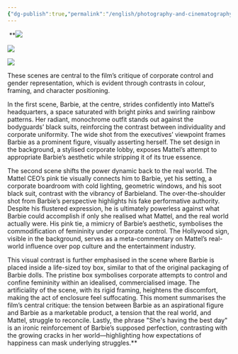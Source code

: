 ```yaml
---
{"dg-publish":true,"permalink":"/english/photography-and-cinematography/barbie/barbie-and-mattel-article/"}
---
```


 **![](https://lh7-rt.googleusercontent.com/docsz/AD_4nXeaISqyfrZcfx32ro5zPkjK0YB2WYUZOgh8fO88USUSk786_4O4LXPr-dZtzA5rc5U2yhv_tKuhgiwFGNx_sYMR1VGrZojGvzUQtIVzZFtEyGm0ClGCyarer9QMkcZJAgWiO2GC?key=KbsC4tLaTSJYxLg-n79YVE_w) 

![](https://lh7-rt.googleusercontent.com/docsz/AD_4nXe_2UK9uXTEMyktdQVWa2TG_VNbf1xC2XLpSuAx-5v_WTDhki9NFRtEtNCoOhRXxqIm75hvKPg4yFrbh6nFp-hUme9ZMEoDqChTgmUb6QoavKcUvSBpm_LToeoP0-7phm0Ig5urqQ?key=KbsC4tLaTSJYxLg-n79YVE_w)

![](https://lh7-rt.googleusercontent.com/docsz/AD_4nXeF1Eiys0QrztZ5qJ7nuOOFh7jDTUq5hOEJ5cA0t9C5tIPneCUhO5HSfDe49Vp3jfm9HXU40UMmaiTipqxbPT4jSiwIIHTEGTLhaC8lYa6H6zjWZ-fyPYOE2KKkmgk5ztOjX5speg?key=KbsC4tLaTSJYxLg-n79YVE_w)

These scenes are central to the film’s critique of corporate control and gender representation, which is evident through contrasts in colour, framing, and character positioning. 

In the first scene, Barbie, at the centre, strides confidently into Mattel’s headquarters, a space saturated with bright pinks and swirling rainbow patterns. Her radiant, monochrome outfit stands out against the bodyguards’ black suits, reinforcing the contrast between individuality and corporate uniformity. The wide shot from the executives’ viewpoint frames Barbie as a prominent figure, visually asserting herself. The set design in the background, a stylised corporate lobby, exposes Mattel’s attempt to appropriate Barbie’s aesthetic while stripping it of its true essence.

The second scene shifts the power dynamic back to the real world. The Mattel CEO’s pink tie visually connects him to Barbie, yet his setting, a corporate boardroom with cold lighting, geometric windows, and his soot black suit, contrast with the vibrancy of Barbieland. The over-the-shoulder shot from Barbie’s perspective highlights his fake performative authority. Despite his flustered expression, he is ultimately powerless against what Barbie could accomplish if only she realised what Mattel, and the real world actually were. His pink tie, a mimicry of Barbie’s aesthetic, symbolises the commodification of femininity under corporate control. The Hollywood sign, visible in the background, serves as a meta-commentary on Mattel’s real-world influence over pop culture and the entertainment industry.

This visual contrast is further emphasised in the scene where Barbie is placed inside a life-sized toy box, similar to that of the original packaging of Barbie dolls. The pristine box symbolises corporate attempts to control and confine femininity within an idealised, commercialised image. The artificiality of the scene, with its rigid framing, heightens the discomfort, making the act of enclosure feel suffocating. This moment summarises the film’s central critique: the tension between Barbie as an aspirational figure and Barbie as a marketable product, a tension that the real world, and Mattel, struggle to reconcile. Lastly, the phrase "She's having the best day" is an ironic reinforcement of Barbie’s supposed perfection, contrasting with the growing cracks in her world—highlighting how expectations of happiness can mask underlying struggles.**